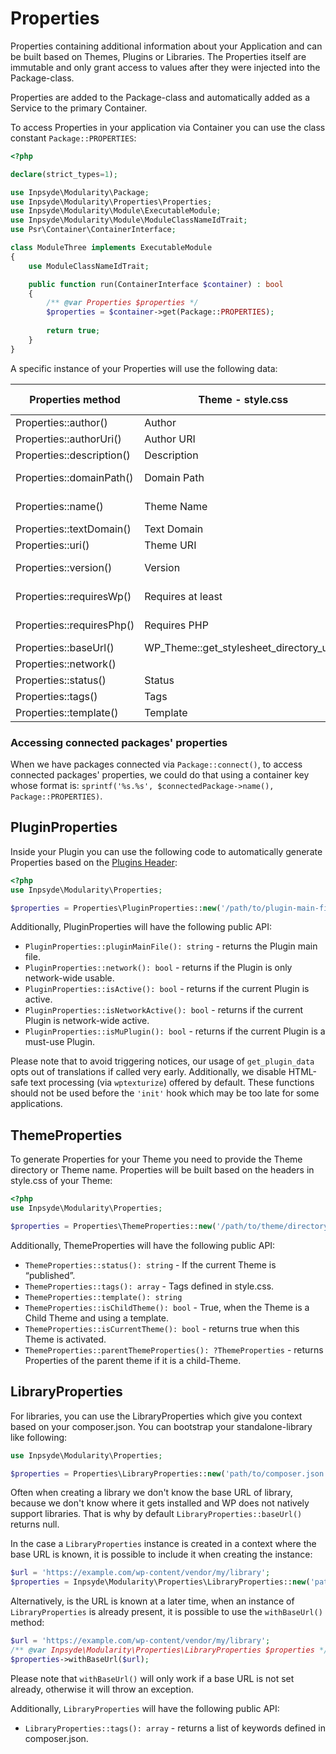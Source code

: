 # Properties
Properties containing additional information about your Application and can be built based on Themes, Plugins or Libraries. The Properties itself are immutable and only grant access to values after they were injected into the Package-class.

Properties are added to the Package-class and automatically added as a Service to the primary Container.

To access Properties in your application via Container you can use the class constant `Package::PROPERTIES`:

```php
<?php

declare(strict_types=1);

use Inpsyde\Modularity\Package;
use Inpsyde\Modularity\Properties\Properties;
use Inpsyde\Modularity\Module\ExecutableModule;
use Inpsyde\Modularity\Module\ModuleClassNameIdTrait;
use Psr\Container\ContainerInterface;

class ModuleThree implements ExecutableModule
{
    use ModuleClassNameIdTrait;

    public function run(ContainerInterface $container) : bool
    {
        /** @var Properties $properties */
        $properties = $container->get(Package::PROPERTIES);
        
        return true;
    }
}
```

A specific instance of your Properties will use the following data:

| Properties method | Theme - style.css | Plugin - file header | Library - composer.json |
| --- | --- | --- | --- |
| Properties::author() | Author | Author | authors[0].name |
| Properties::authorUri() | Author URI | Author URI | authors[0].homepage |
| Properties::description() | Description | Description | description |
| Properties::domainPath() | Domain Path | Domain Path | extra.modularity.domainPath |
| Properties::name() | Theme Name | Plugin Name | extra.modularity.name |
| Properties::textDomain() | Text Domain | Text Domain | extra.modularity.textDomain |
| Properties::uri() | Theme URI | Plugin URI | extra.modularity.uri |
| Properties::version() | Version | Version | version<br>extra.modularity.version |
| Properties::requiresWp() | Requires at least | Requires at least | extra.modularity.requiresWp |
| Properties::requiresPhp() | Requires PHP | Requires PHP | require.php<br>require-dev.php |
| Properties::baseUrl() | WP_Theme::get_stylesheet_directory_uri() | plugins_url() |  |
| Properties::network() |  | Network |  |
| Properties::status() | Status |  |  |
| Properties::tags() | Tags |  | keywords |
| Properties::template() | Template |  |  |



### Accessing connected packages' properties 

When we have packages connected via `Package::connect()`,  to access connected packages' properties, we could do that using a container key whose format is: `sprintf('%s.%s', $connectedPackage->name(), Package::PROPERTIES)`.



## PluginProperties

Inside your Plugin you can use the following code to automatically generate Properties based on the [Plugins Header](https://developer.wordpress.org/reference/functions/get_plugin_data/):

```php
<?php
use Inpsyde\Modularity\Properties;

$properties = Properties\PluginProperties::new('/path/to/plugin-main-file.php');
```

Additionally, PluginProperties will have the following public API:

- `PluginProperties::pluginMainFile(): string` - returns the Plugin main file.
- `PluginProperties::network(): bool` - returns if the Plugin is only network-wide usable.
- `PluginProperties::isActive(): bool` - returns if the current Plugin is active.
- `PluginProperties::isNetworkActive(): bool` - returns if the current Plugin is network-wide active.
- `PluginProperties::isMuPlugin(): bool` - returns if the current Plugin is a must-use Plugin.

Please note that to avoid triggering notices, our usage of `get_plugin_data` opts out of translations if called very early.
Additionally, we disable HTML-safe text processing (via `wptexturize`) offered by default.
These functions should not be used before the `'init'` hook which may be too late for some applications.

## ThemeProperties

To generate Properties for your Theme you need to provide the Theme directory or Theme name. Properties will be built based on the headers in style.css of your Theme:

```php
<?php
use Inpsyde\Modularity\Properties;

$properties = Properties\ThemeProperties::new('/path/to/theme/directory/');
```

Additionally, ThemeProperties will have the following public API:

- `ThemeProperties::status(): string` - If the current Theme is “published”.
- `ThemeProperties::tags(): array` - Tags defined in style.css.
- `ThemeProperties::template(): string`
- `ThemeProperties::isChildTheme(): bool` - True, when the Theme is a Child Theme and using a template.
- `ThemeProperties::isCurrentTheme(): bool` - returns true when this Theme is activated.
- `ThemeProperties::parentThemeProperties(): ?ThemeProperties` - returns Properties of the parent theme if it is a child-Theme.



## LibraryProperties

For libraries, you can use the LibraryProperties which give you context based on your composer.json. You can bootstrap your standalone-library like following:

```php
use Inpsyde\Modularity\Properties;

$properties = Properties\LibraryProperties::new('path/to/composer.json');
```

Often when creating a library we don't know the base URL of library, because we don't know where it
gets installed and WP does not natively support libraries. That is why by default 
`LibraryProperties::baseUrl()` returns null.

In the case a `LibraryProperties` instance is created in a context where the base URL is known, it
is possible to include it when creating the instance:

```php
$url = 'https://example.com/wp-content/vendor/my/library';
$properties = Inpsyde\Modularity\Properties\LibraryProperties::new('path/to/composer.json', $url);
```

Alternatively, is the URL is known at a later time, when an instance of `LibraryProperties` is
already present, it is possible to use the `withBaseUrl()` method:

```php
$url = 'https://example.com/wp-content/vendor/my/library';
/** @var Inpsyde\Modularity\Properties\LibraryProperties $properties */
$properties->withBaseUrl($url);
```

Please note that `withBaseUrl()` will only work if a base URL is not set already, otherwise it will
throw an exception.

Additionally, `LibraryProperties` will have the following public API:

- `LibraryProperties::tags(): array` - returns a list of keywords defined in composer.json.
